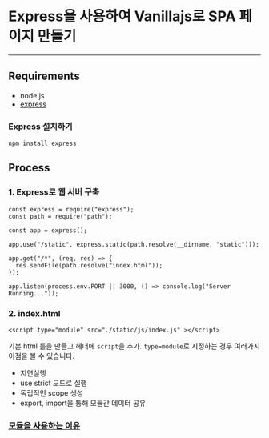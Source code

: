 # Express을 사용하여 Vanillajs로 SPA 페이지 만들기

<hr>

## Requirements

- node.js
- [express](https://www.npmjs.com/package/express)

### Express 설치하기

```
npm install express
```

## Process

### 1. Express로 웹 서버 구축

```
const express = require("express");
const path = require("path");

const app = express();

app.use("/static", express.static(path.resolve(__dirname, "static")));

app.get("/*", (req, res) => {
  res.sendFile(path.resolve("index.html"));
});

app.listen(process.env.PORT || 3000, () => console.log("Server Running..."));

```

### 2. index.html

```
<script type="module" src="./static/js/index.js" ></script>
```

기본 html 틀을 만들고 헤더에 `script`을 추가. `type=module`로 지정하는 경우 여러가지 이점을 볼 수 있습니다.

- 지연실행
- use strict 모드로 실행
- 독립적인 scope 생성
- export, import을 통해 모듈간 데이터 공유

### [모듈을 사용하는 이유](https://ko.javascript.info/modules-intro)
